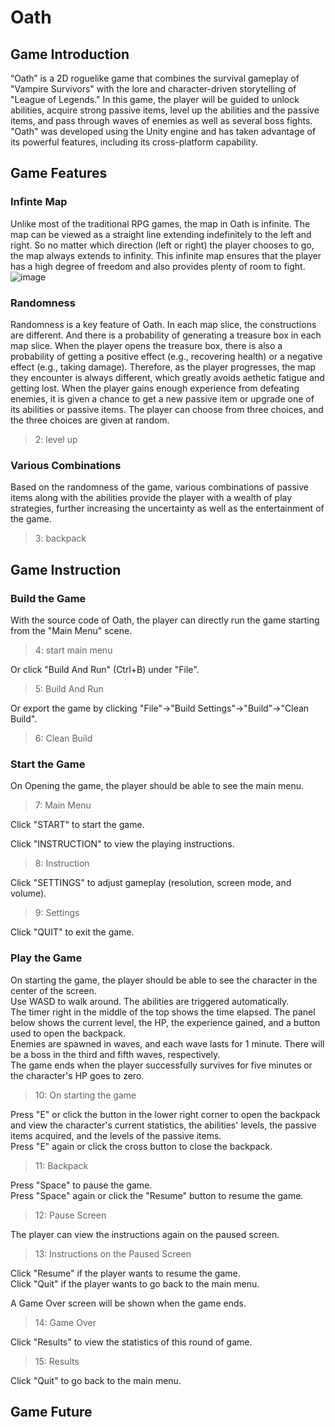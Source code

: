 # Oath

## Game Introduction
“Oath” is a 2D roguelike game that combines the survival gameplay of "Vampire Survivors" with the lore and character-driven storytelling of "League of Legends." In this game, the player will be guided to unlock abilities, acquire strong passive items, level up the abilities and the passive items, and pass through waves of enemies as well as several boss fights. "Oath" was developed using the Unity engine and has taken advantage of its powerful features, including its cross-platform capability.


## Game Features

### Infinte Map
Unlike most of the traditional RPG games, the map in Oath is infinite. The map can be viewed as a straight line extending indefinitely to the left and right. So no matter which direction (left or right) the player chooses to go, the map always extends to infinity. This infinite map ensures that the player has a high degree of freedom and also provides plenty of room to fight.
![image](https://github.com/xsy27/Oath/assets/99967861/5f90d0e0-693d-4b8b-9c8b-9f6cee12b0c0)

### Randomness
Randomness is a key feature of Oath. In each map slice, the constructions are different. And there is a probability of generating a treasure box in each map slice. When the player opens the treasure box, there is also a probability of getting a positive effect (e.g., recovering health) or a negative effect (e.g., taking damage). Therefore, as the player progresses, the map they encounter is always different, which greatly avoids aethetic fatigue and getting lost. When the player gains enough experience from defeating enemies, it is given a chance to get a new passive item or upgrade one of its abilities or passive items. The player can choose from three choices, and the three choices are given at random.
> 2: level up

### Various Combinations
Based on the randomness of the game, various combinations of passive items along with the abilities provide the player with a wealth of play strategies, further increasing the uncertainty as well as the entertainment of the game.
> 3: backpack


## Game Instruction

### Build the Game
With the source code of Oath, the player can directly run the game starting from the "Main Menu" scene.
> 4: start main menu

Or click "Build And Run" (Ctrl+B) under "File".
> 5: Build And Run

Or export the game by clicking "File"->"Build Settings"->"Build"->"Clean Build".
> 6: Clean Build

### Start the Game
On Opening the game, the player should be able to see the main menu.
> 7: Main Menu

Click "START" to start the game.

Click "INSTRUCTION" to view the playing instructions.
> 8: Instruction

Click "SETTINGS" to adjust gameplay (resolution, screen mode, and volume).
> 9: Settings

Click "QUIT" to exit the game.

### Play the Game
On starting the game, the player should be able to see the character in the center of the screen. <br>
Use WASD to walk around. The abilities are triggered automatically. <br>
The timer right in the middle of the top shows the time elapsed. The panel below shows the current level, the HP, the experience gained, and a button used to open the backpack. <br>
Enemies are spawned in waves, and each wave lasts for 1 minute. There will be a boss in the third and fifth waves, respectively. <br>
The game ends when the player successfully survives for five minutes or the character's HP goes to zero.
> 10: On starting the game

Press "E" or click the button in the lower right corner to open the backpack and view the character's current statistics, the abilities' levels, the passive items acquired, and the levels of the passive items. <br>
Press "E" again or click the cross button to close the backpack.
> 11: Backpack

Press "Space" to pause the game. <br>
Press "Space" again or click the "Resume" button to resume the game.
> 12: Pause Screen

The player can view the instructions again on the paused screen.
> 13: Instructions on the Paused Screen

Click "Resume" if the player wants to resume the game. <br>
Click "Quit" if the player wants to go back to the main menu.

A Game Over screen will be shown when the game ends.
> 14: Game Over

Click "Results" to view the statistics of this round of game.
> 15: Results

Click "Quit" to go back to the main menu.

## Game Future
